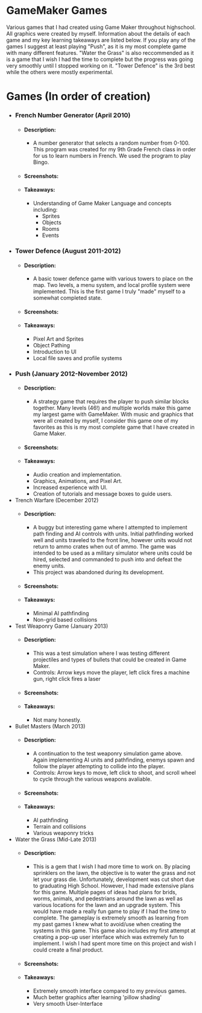 # GameMaker Games
Various games that I had created using Game Maker throughout highschool. All graphics were created by myself. Information about the details of each game and my key learning takeaways are listed below. If you play any of the games I suggest at least playing "Push", as it is my most complete game with many different features. "Water the Grass" is also reccommended as it is a game that I wish I had the time to complete but the progress was going very smoothly until I stopped working on it. "Tower Defence" is the 3rd best while the others were mostly experimental.

# Games (In order of creation)
- ### French Number Generator (April 2010)
  - #### Description:
    - A number generator that selects a random number from 0-100. This program was created for my 9th Grade French class in order for us to learn numbers in French. We used the program to play Bingo.
  - #### Screenshots:
  - #### Takeaways:
    - Understanding of Game Maker Language and concepts including:
      - Sprites
      - Objects
      - Rooms
      - Events
- ### Tower Defence (August 2011-2012)
  - #### Description:
    - 	A basic tower defence game with various towers to place on the map. Two levels, a menu system, and local profile system were implemented. This is the first game I truly "made" myself to a somewhat completed state.
  - #### Screenshots:
  - #### Takeaways:
    - Pixel Art and Sprites
    - Object Pathing
    - Introduction to UI
    - Local file saves and profile systems
- ### Push (January 2012-November 2012)
  - #### Description:
    - A strategy game that requires the player to push similar blocks together. Many levels (46!) and multiple worlds make this game my largest game with GameMaker. With music and graphics that were all created by myself, I consider this game one of my favorites as this is my most complete game that I have created in Game Maker.
  - #### Screenshots:
  - #### Takeaways:
    - Audio creation and implementation.
    - Graphics, Animations, and Pixel Art.
    - Increased experience with UI.
    - Creation of tutorials and message boxes to guide users.
- Trench Warfare (December 2012)
  - #### Description:
    - A buggy but interesting game where I attempted to implement path finding and AI controls with units. Initial pathfinding worked well and units traveled to the front line, however units would not return to ammo crates when out of ammo. The game was intended to be used as a military simulator where units could be hired, selected and commanded to push into and defeat the enemy units.
    - This project was abandoned during its development.
  - #### Screenshots:
  - #### Takeaways:
    - Minimal AI pathfinding
    - Non-grid based collisions
- Test Weaponry Game (January 2013)
  - #### Description:
    - This was a test simulation where I was testing different projectiles and types of bullets that could be created in Game Maker.
    - Controls: Arrow keys move the player, left click fires a machine gun, right click fires a laser
  - #### Screenshots:
  - #### Takeaways:
    - Not many honestly.
- Bullet Masters (March 2013)
  - #### Description:
    - A continuation to the test weaponry simulation game above. Again implementing AI units and pathfinding, enemys spawn and follow the player attempting to collide into the player.
    - Controls: Arrow keys to move, left click to shoot, and scroll wheel to cycle through the various weapons avaliable.
  - #### Screenshots:
  - #### Takeaways:
    - AI pathfinding
    - Terrain and collisions
    - Various weaponry tricks
- Water the Grass (Mid-Late 2013)
  - #### Description:
    - This is a gem that I wish I had more time to work on. By placing sprinklers on the lawn, the objective is to water the grass and not let your grass die. Unfortunately, development was cut short due to graduating High School. However, I had made extensive plans for this game. Multiple pages of ideas had plans for brids, worms, animals, and pedestrians around the lawn as well as various locations for the lawn and an upgrade system. This would have made a really fun game to play if I had the time to complete. The gameplay is extremely smooth as learning from my past games I knew what to avoid/use when creating the systems in this game. This game also includes my first attempt at creating a pop-up user interface which was extremely fun to implement. I wish I had spent more time on this project and wish I could create a final product.
  - #### Screenshots:
  - #### Takeaways:
    - Extremely smooth interface compared to my previous games.
    - Much better graphics after learning 'pillow shading'
    - Very smooth User-Interface

